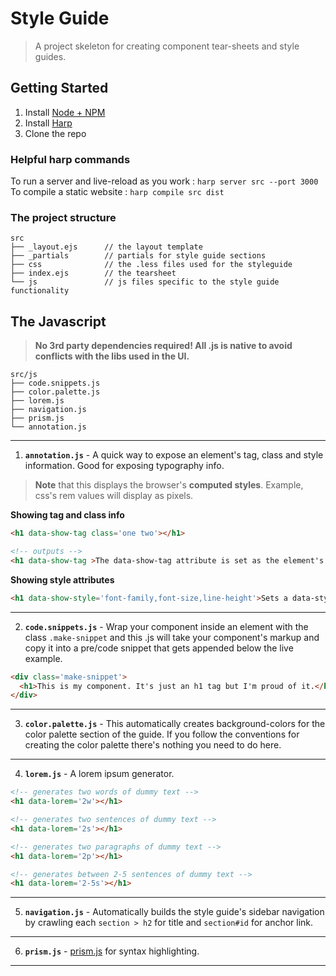 # Style Guide 

> A project skeleton for creating component tear-sheets and style guides.

## Getting Started
1. Install [Node + NPM](http://nodejs.org/)
2. Install [Harp](http://harpjs.com/)
3. Clone the repo

### Helpful harp commands
To run a server and live-reload as you work : ``harp server src --port 3000``  
To compile a static website : ``harp compile src dist``

### The project structure
```
src
├── _layout.ejs      // the layout template
├── _partials        // partials for style guide sections
├── css              // the .less files used for the styleguide
├── index.ejs        // the tearsheet   
└── js               // js files specific to the style guide functionality

```

## The Javascript
> **No 3rd party dependencies required! All .js is native to avoid conflicts with the libs used in the UI.**

```
src/js
├── code.snippets.js
├── color.palette.js
├── lorem.js
├── navigation.js
├── prism.js
└── annotation.js
```
---  
1. **``annotation.js``** - A quick way to expose an element's tag, class and style information. Good for exposing typography info.

> **Note** that this displays the browser's __computed styles__. Example, css's rem values will display as pixels.

**Showing tag and class info**  

```html
<h1 data-show-tag class='one two'></h1>

<!-- outputs -->
<h1 data-show-tag >The data-show-tag attribute is set as the element's :before pseduo element content.</h1>
``` 

**Showing style attributes**  

```html
<h1 data-show-style='font-family,font-size,line-height'>Sets a data-style attribute that is set as the element's :after pseduo element content.</h1>
```

---  
2. **``code.snippets.js``** - Wrap your component inside an element with the class ``.make-snippet`` and this .js will take your component's markup and copy it into a pre/code snippet that gets appended below the live example.

```html
<div class='make-snippet'>
  <h1>This is my component. It's just an h1 tag but I'm proud of it.</h1>
</div>
```

---  
3. **``color.palette.js``** - This automatically creates background-colors for the color palette section of the guide. If you follow the conventions for creating the color palette there's nothing you need to do here.

---  
4. **``lorem.js``** - A lorem ipsum generator.  

```html
<!-- generates two words of dummy text -->
<h1 data-lorem='2w'></h1>

<!-- generates two sentences of dummy text -->
<h1 data-lorem='2s'></h1>

<!-- generates two paragraphs of dummy text -->
<h1 data-lorem='2p'></h1>

<!-- generates between 2-5 sentences of dummy text -->
<h1 data-lorem='2-5s'></h1>
```
---  

5. **``navigation.js``** - Automatically builds the style guide's sidebar navigation by crawling each ``section > h2`` for title and ``section#id`` for anchor link.
---  

6. **``prism.js``** - [prism.js](http://prismjs.com/) for syntax highlighting.
---

